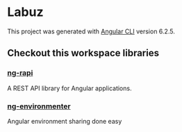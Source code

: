 # Labuz

This project was generated with [Angular CLI](https://github.com/angular/angular-cli) version 6.2.5.

## Checkout this workspace libraries

### [ng-rapi](/projects/ng-rapi/README.md)
A REST API library for Angular applications.

### [ng-environmenter](/projects/ng-rapi/README.md)
Angular environment sharing done easy
